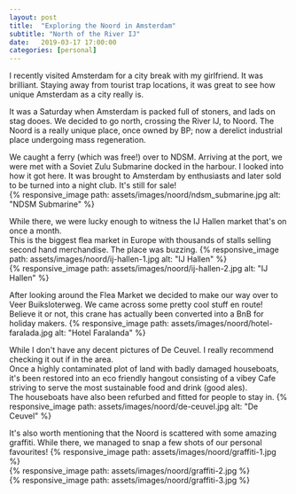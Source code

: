 ```yaml
---
layout: post
title:  "Exploring the Noord in Amsterdam"
subtitle: "North of the River IJ"
date:   2019-03-17 17:00:00
categories: [personal]
---
```


I recently visited Amsterdam for a city break with my girlfriend. It was brilliant. Staying away from tourist trap locations, it was great to see how unique Amsterdam as a city really is.

It was a Saturday when Amsterdam is packed full of stoners, and lads on stag dooes. We decided to go north, crossing the River IJ, to Noord. 
The Noord is a really unique place, once owned by BP; now a derelict industrial place undergoing mass regeneration.  

We caught a ferry (which was free!) over to NDSM. Arriving at the port, we were met with a Soviet Zulu Submarine docked in the harbour.
I looked into how it got here. It was brought to Amsterdam by enthusiasts and later sold to be turned into a night club. It's still for sale!   
{% responsive_image path: assets/images/noord/ndsm_submarine.jpg alt: "NDSM Submarine" %}  

While there, we were lucky enough to witness the IJ Hallen market that's on once a month.  
This is the biggest flea market in Europe with thousands of stalls selling second hand merchandise. The place was buzzing.
{% responsive_image path: assets/images/noord/ij-hallen-1.jpg alt: "IJ Hallen" %}  
{% responsive_image path: assets/images/noord/ij-hallen-2.jpg alt: "IJ Hallen" %}  


After looking around the Flea Market we decided to make our way over to Veer Buiksloterweg.
We came across some pretty cool stuff en route!
Believe it or not, this crane has actually been converted into a BnB for holiday makers.
{% responsive_image path: assets/images/noord/hotel-faralada.jpg alt: "Hotel Faralanda" %}  

While I don't have any decent pictures of De Ceuvel. I really recommend checking it out if in the area.  
Once a highly contaminated plot of land with badly damaged houseboats, it's been restored into an eco friendly hangout consisting of a vibey Cafe striving to serve the most sustainable food and drink (good ales).  
The houseboats have also been refurbed and fitted for people to stay in.
{% responsive_image path: assets/images/noord/de-ceuvel.jpg alt: "De Ceuvel" %}  

It's also worth mentioning that the Noord is scattered with some amazing graffiti. While there, we managed to snap a few shots of our personal favourites!
{% responsive_image path: assets/images/noord/graffiti-1.jpg %}  
{% responsive_image path: assets/images/noord/graffiti-2.jpg %}  
{% responsive_image path: assets/images/noord/graffiti-3.jpg %}